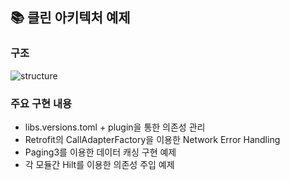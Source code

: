 ## 📚 클린 아키텍처 예제

### 구조
![structure](https://github.com/junyong008/Clean-Architecture/assets/69251013/d6913066-c2a2-43e3-a3d6-af347bf9cbd9)

### 주요 구현 내용
* libs.versions.toml + plugin을 통한 의존성 관리
* Retrofit의 CallAdapterFactory을 이용한 Network Error Handling
* Paging3를 이용한 데이터 캐싱 구현 예제
* 각 모듈간 Hilt를 이용한 의존성 주입 예제
